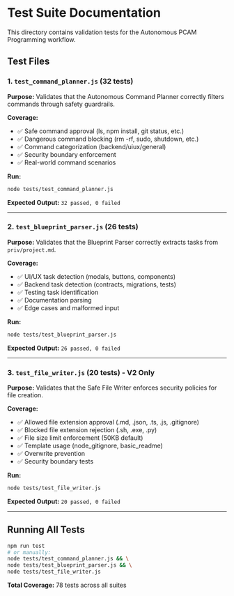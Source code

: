 # Test Suite Documentation

This directory contains validation tests for the Autonomous PCAM Programming workflow.

## Test Files

### 1. `test_command_planner.js` (32 tests)
**Purpose:** Validates that the Autonomous Command Planner correctly filters commands through safety guardrails.

**Coverage:**
- ✅ Safe command approval (ls, npm install, git status, etc.)
- ✅ Dangerous command blocking (rm -rf, sudo, shutdown, etc.)
- ✅ Command categorization (backend/uiux/general)
- ✅ Security boundary enforcement
- ✅ Real-world command scenarios

**Run:**
```bash
node tests/test_command_planner.js
```

**Expected Output:** `32 passed, 0 failed`

---

### 2. `test_blueprint_parser.js` (26 tests)
**Purpose:** Validates that the Blueprint Parser correctly extracts tasks from `priv/project.md`.

**Coverage:**
- ✅ UI/UX task detection (modals, buttons, components)
- ✅ Backend task detection (contracts, migrations, tests)
- ✅ Testing task identification
- ✅ Documentation parsing
- ✅ Edge cases and malformed input

**Run:**
```bash
node tests/test_blueprint_parser.js
```

**Expected Output:** `26 passed, 0 failed`

---

### 3. `test_file_writer.js` (20 tests) - V2 Only
**Purpose:** Validates that the Safe File Writer enforces security policies for file creation.

**Coverage:**
- ✅ Allowed file extension approval (.md, .json, .ts, .js, .gitignore)
- ✅ Blocked file extension rejection (.sh, .exe, .py)
- ✅ File size limit enforcement (50KB default)
- ✅ Template usage (node_gitignore, basic_readme)
- ✅ Overwrite prevention
- ✅ Security boundary tests

**Run:**
```bash
node tests/test_file_writer.js
```

**Expected Output:** `20 passed, 0 failed`

---

## Running All Tests

```bash
npm run test
# or manually:
node tests/test_command_planner.js && \
node tests/test_blueprint_parser.js && \
node tests/test_file_writer.js
```

**Total Coverage:** 78 tests across all suites
